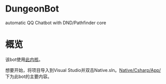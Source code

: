 # DungeonBot
automatic QQ Chatbot with DND/Pathfinder core

# 概览
该bot使用[此内核](https://github.com/Jie2GG/Native.Csharp.Frame)。

想要开始，将项目导入到Visual Studio并双击Native.sln。[Native/Csharp/App/](https://github.com/apflu/DungeonBot/tree/master/Native.Csharp/App)下为此bot的主要内容。

